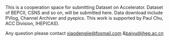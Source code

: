 This is a cooperation space for submitting Dataset on Accelerator.
Dataset of BEPCII, CSNS and so on, will be submitted here.
Data download include PVlog, Channel Archiver and pyepics.
This work is supported by Paul Chu, ACC Division, IHEP(CAS).

Any question please contact <xiaodengjie@foxmail.com> &<baiyu@ihep.ac.cn> 
